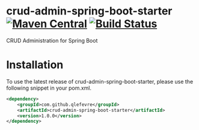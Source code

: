 # crud-admin-spring-boot-starter [![Maven Central](https://maven-badges.herokuapp.com/maven-central/com.github.qlefevre/crud-admin-spring-boot-starter/badge.svg)](https://maven-badges.herokuapp.com/maven-central/com.github.qlefevrecrud-admin-spring-boot-starter) [![Build Status](https://travis-ci.org/qlefevre/crud-admin-spring-boot-starter.svg)](https://travis-ci.org/qlefevre/crud-admin-spring-boot-starter)
CRUD Administration for Spring Boot

# Installation
To use the latest release of crud-admin-spring-boot-starter, please use the following snippet in your pom.xml.
```xml
<dependency>
    <groupId>com.github.qlefevre</groupId>
    <artifactId>crud-admin-spring-boot-starter</artifactId>
    <version>1.0.0</version>
</dependency>
```
